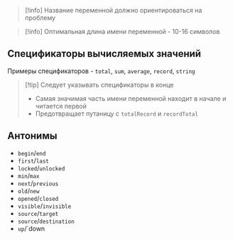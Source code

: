 >[!info] Название переменной должно ориентироваться на проблему

>[!info] Оптимальная длина имени переменной - 10-16 символов
## Спецификаторы вычисляемых значений

Примеры спецификаторов - `total`, `sum`, `average`, `record`, `string`

>[!tip] Следует указывать спецификаторы в конце
>* Самая значимая часть имени переменной находит в начале и читается первой
>* Предотвращает путаницу с `totalRecord` и `recordTotal`
## Антонимы

* `begin`/`end`
* `first`/`last`
* `locked`/`unlocked`
* `min`/`max`
* `next`/`previous`
* `old`/`new`
* `opened`/`closed`
* `visible`/`invisible`
* `source`/`target`
* `source`/`destination`
* `up`/`down